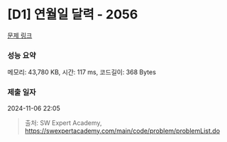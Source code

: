 # [D1] 연월일 달력 - 2056 

[문제 링크](https://swexpertacademy.com/main/code/problem/problemDetail.do?contestProbId=AV5QLkdKAz4DFAUq) 

### 성능 요약

메모리: 43,780 KB, 시간: 117 ms, 코드길이: 368 Bytes

### 제출 일자

2024-11-06 22:05



> 출처: SW Expert Academy, https://swexpertacademy.com/main/code/problem/problemList.do